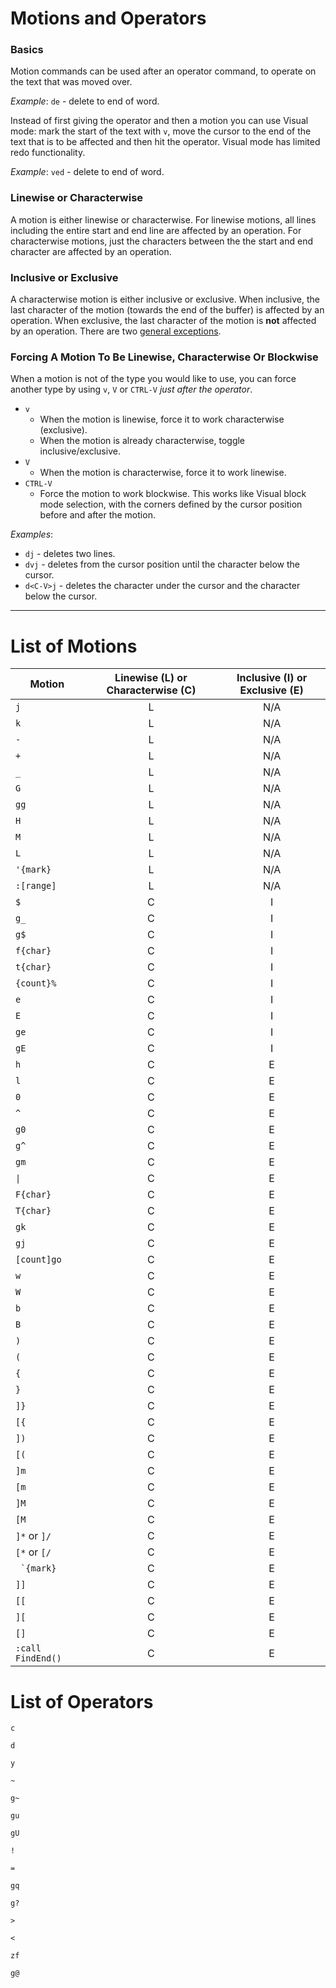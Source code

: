 Motions and Operators
================================================

### Basics
Motion commands can be used after an operator command, to operate on the text
that was moved over.

*Example*: `de` - delete to end of word.

Instead of first giving the operator and then a motion you can use Visual mode:
mark the start of the text with `v`, move the cursor to the end of the text that
is to be affected and then hit the operator. Visual mode has limited redo
functionality.

*Example*: `ved` - delete to end of word.

### Linewise or Characterwise
A motion is either linewise or characterwise. For linewise motions, all lines
including the entire start and end line are affected by an operation. For
characterwise motions, just the characters between the the start and end
character are affected by an operation.

### Inclusive or Exclusive
A characterwise motion is either inclusive or exclusive. When inclusive, the
last character of the motion (towards the end of the buffer) is affected by an
operation. When exclusive, the last character of the motion is **not** affected by
an operation. There are two [general exceptions][1].

[1]: http://vimdoc.sourceforge.net/htmldoc/motion.html#exclusive

### Forcing A Motion To Be Linewise, Characterwise Or Blockwise
When a motion is not of the type you would like to use, you can force another
type by using `v`, `V` or `CTRL-V` *just after the operator*.

* `v`
	* When the motion is linewise, force it to work characterwise (exclusive).
	* When the motion is already characterwise, toggle inclusive/exclusive.
* `V`
	* When the motion is characterwise, force it to work linewise.
* `CTRL-V`
	* Force the motion to work blockwise. This works like Visual block mode
	selection, with the corners defined by the cursor position before and
	after the motion.

*Examples*:
* `dj` - deletes two lines.
* `dvj` - deletes from the cursor position until the character below the cursor.
* `d<C-V>j` - deletes the character under the cursor and the character below the cursor.

-----------------------------------------------------------

List of Motions
================================================

Motion            | Linewise (L) or Characterwise \(C\) | Inclusive (I) or Exclusive (E)
---               | :---:                               | :---:
`j`               | L                                   | N/A
`k`               | L                                   | N/A
`-`               | L                                   | N/A
`+`               | L                                   | N/A
`_`               | L                                   | N/A
`G`               | L                                   | N/A
`gg`              | L                                   | N/A
`H`               | L                                   | N/A
`M`               | L                                   | N/A
`L`               | L                                   | N/A
`'{mark}`         | L                                   | N/A
`:[range]`        | L                                   | N/A
`$`               | C                                   | I
`g_`              | C                                   | I
`g$`              | C                                   | I
`f{char}`         | C                                   | I
`t{char}`         | C                                   | I
`{count}%`        | C                                   | I
`e`               | C                                   | I
`E`               | C                                   | I
`ge`              | C                                   | I
`gE`              | C                                   | I
`h`               | C                                   | E
`l`               | C                                   | E
`0`               | C                                   | E
`^`               | C                                   | E
`g0`              | C                                   | E
`g^`              | C                                   | E
`gm`              | C                                   | E
`\|`              | C                                   | E
`F{char}`         | C                                   | E
`T{char}`         | C                                   | E
`gk`              | C                                   | E
`gj`              | C                                   | E
`[count]go`       | C                                   | E
`w`               | C                                   | E
`W`               | C                                   | E
`b`               | C                                   | E
`B`               | C                                   | E
`)`               | C                                   | E
`(`               | C                                   | E
`{`               | C                                   | E
`}`               | C                                   | E
`]}`              | C                                   | E
`[{`              | C                                   | E
`])`              | C                                   | E
`[(`              | C                                   | E
`]m`              | C                                   | E
`[m`              | C                                   | E
`]M`              | C                                   | E
`[M`              | C                                   | E
`]*` or `]/`      | C                                   | E
`[*` or `[/`      | C                                   | E
`` `{mark}``      | C                                   | E
`]]`              | C                                   | E
`[[`              | C                                   | E
`][`              | C                                   | E
`[]`              | C                                   | E
`:call FindEnd()` | C                                   | E

List of Operators
================================================
`c`

`d`

`y`

`~`

`g~`

`gu`

`gU`

`!`

`=`

`gq`

`g?`

`>`

`<`

`zf`

`g@`
